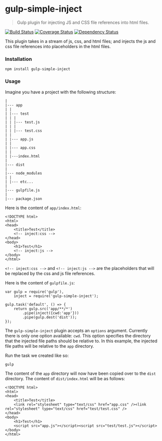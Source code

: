 # gulp-simple-inject

> Gulp plugin for injecting JS and CSS file references into html files.

[![Build Status](https://travis-ci.org/helmoski/gulp-simple-inject.svg?branch=master)](https://travis-ci.org/helmoski/gulp-simple-inject) [![Coverage Status](https://coveralls.io/repos/rydahhh/gulp-simple-inject/badge.svg?branch=master&service=github)](https://coveralls.io/github/rydahhh/gulp-simple-inject?branch=master) [![Dependency Status](https://gemnasium.com/rydahhh/gulp-simple-inject.svg)](https://gemnasium.com/rydahhh/gulp-simple-inject)

This plugin takes in a stream of js, css, and html files; and injects the js and css file references into placeholders in the html files.

### Installation

```{shell}
npm install gulp-simple-inject
```

### Usage

Imagine you have a project with the following structure:

```
|
|--- app
| |
| |--- test
| | |
| | |--- test.js
| | |
| | |--- test.css
| |
| |--- app.js
| |
| |--- app.css
| |
| |---index.html
|
|--- dist
|
|--- node_modules
| |
| |--- etc...
|
|--- gulpfile.js
|
|--- package.json
```

Here is the content of `app/index.html`:

```{html}
<!DOCTYPE html>
<html>
<head>
    <title>Test</title>
    <!-- inject:css -->
</head>
<body>
    <h1>Test</h1>
    <!-- inject:js -->
</body>
</html>
```

`<!-- inject:css -->` and `<!-- inject:js -->` are the placeholders that will be replaced by the css and js file references.

Here is the content of `gulpfile.js`:

```{js}
var gulp = require('gulp'),
    inject = require('gulp-simple-inject');
    
gulp.task('default', () => {
    return gulp.src('app/**/*')
        .pipe(inject({cwd:'app'}))
        .pipe(gulp.dest('dist'));
});
```

The `gulp-simple-inject` plugin accepts an `options` argument. Currently there is only one option available: `cwd`. This option specifies the directory that the injected file paths should be relative to. In this example, the injected file paths will be relative to the `app` directory.

Run the task we created like so:

```{shell}
gulp
```

The content of the `app` directory will now have been copied over to the `dist` directory. The content of `dist/index.html` will be as follows:

```{html}
<!DOCTYPE html>
<html>
<head>
    <title>Test</title>
    <link rel="stylesheet" type="text/css" href="app.css" /><link rel="stylesheet" type="text/css" href="test/test.css" />
</head>
<body>
    <h1>Test</h1>
    <script src="app.js"></script><script src="test/test.js"></script>
</body>
</html>
```
